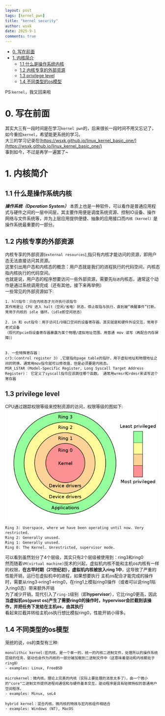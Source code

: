 ```yaml
---
layout: post
tags: [kernel_pwn]
title: "kernel security"
author: wsxk
date: 2025-9-1
comments: true
---
```



- [0. 写在前面](#0-写在前面)
- [1. 内核简介](#1-内核简介)
  - [1.1 什么是操作系统内核](#11-什么是操作系统内核)
  - [1.2 内核专享的外部资源](#12-内核专享的外部资源)
  - [1.3 privilege level](#13-privilege-level)
  - [1.4 不同类型的os模型](#14-不同类型的os模型)


PS:`kernel`，我又回来啦<br>

# 0. 写在前面<br>
其实大三有一段时间是在学习`kernel pwn`的，后来很长一段时间不用又忘记了，如今重拾`kernel`，希望能更系统的学习。<br>
大三的学习记录在[https://wsxk.github.io/linux_kernel_basic_one/](https://wsxk.github.io/linux_kernel_basic_one/)<br>
事到如今，不过是再学一遍罢了~<br>

# 1. 内核简介<br>
## 1.1 什么是操作系统内核<br>
***操作系统（Operation System）*** 本质上也是一种软件，可以看作是普通应用程式与硬件之间的一层中间层，其主要作用便是调度系统资源、控制IO设备、操作网络与文件系统等，并为上层应用提供便捷、抽象的应用接口而` 内核（kernel） `是操作系统最重要的一部分。<br>

## 1.2 内核专享的外部资源<br>
内核专享的外部资源(`external resources`),指只有内核才能访问的资源，即用户态无法直接访问其资源。<br>
这里引出用户态和内核态的概念：用户态就是我们的进程执行的代码空间，内核态指内核执行的代码空间。<br>
也就是说，用户态的程序想要访问一些外部资源，需要先`陷进`内核态，通常这个动作是通过系统调用完成（还有其他，接下来再举例）<br>
一些常见的外部资源如下:<br>
```
1. hlt指令：只在内核态才允许执行该指令
其作用是让 CPU 进入 halt（空闲/省电）状态，停止取指与执行，直到被“唤醒事件”打断。常用于内核的 idle 循环。（idle即空闲状态）

2. in 和 out指令：用于访问I/O端口空间的设备寄存器。其实就是和硬件外设交互，常用于老式设备
（现代的pcie将设备寄存器暴露为某个物理/虚拟地址范围，用普通 mov 读写（再配合内存屏障））


3. 一些特殊寄存器：
cr3:(control register 3) ,它是指向page table的指针，用于虚拟地址和物理地址之间的转换，通常用mov指令就可以修改值，但是必须要是内核态。
MSR_LSTAR (Model-Specific Register, Long Syscall Target Address Register)： 它定义了syscall指令应该跳往哪个函数。 通常用wrmsr和rdmsr来读写这个寄存器
```

## 1.3 privilege level<br>
CPU通过跟踪权限等级来控制资源的访问，权限等级的图如下:<br>
![](https://raw.githubusercontent.com/wsxk/wsxk_pictures/main/2025-9-25/20250813202951.png)
```
Ring 3: Userspace, where we have been operating until now. Very restricted.
Ring 2: Generally unused.
Ring 1: Generally unused.
Ring 0: The Kernel. Unrestricted, supervisor mode.
```
可以看到虽然划分了4个层级，其实只有2个层级被使用到：ring3和ring0<br>
然而随着`VM(virtual machine)`技术的兴起，虚拟机内核不能和主机os内核有一样的权限，**在古早时期（21世纪初），虚拟机内核被放入ring 1中**，这导致了严重的性能开销，运行在虚拟机中的进程，如果想要执行 主机os配合才能完成的操作时，需要从ring3->ring1->ring0，在ring1上模拟ring0操作（或者可以说ring1陷入ring0态）带来额外开销<br>
为了减少开销，现代引入了`ring-1`级别（即**hypervisor**），它比ring0更高，因此**当虚拟机os(guest os)产生了需要ring0的操作时，hypervisor会拦截到该操作，并把任务下发给在主机os，由其执行**<br>
看起来拦截并转给主机os执行想比模拟ring0，性能开销小得多。<br>

## 1.4 不同类型的os模型<br>
笼统的说，os的类型有三种:<br>
```
monolithic kernel:宏内核，是一个单一的，统一的内核二进制文件，处理所以的操作系统层级的任务，驱动也会作为内核的一部分被加载到二进制文件中（这意味着驱动和内核都处于ring0）
- examples: Linux, FreeBSD

microkernel：微内核，理论上完美的内核（实际上要处理的消息太多了），由一个微小的"core"二进制文件提供进程间通信和与硬件基本交互，驱动程序是具有轻微特权的普通用户空间程序。
- examples: Minux, seL4

hybrid kernel：混合内核，微内核的特效与宏内核组件相结合
- examples: Windows (NT), MacOS
```

<!-- Google tag (gtag.js) -->
<script async src="https://www.googletagmanager.com/gtag/js?id=G-C22S5YSYL7"></script>
<script>
  window.dataLayer = window.dataLayer || [];
  function gtag(){dataLayer.push(arguments);}
  gtag('js', new Date());

  gtag('config', 'G-C22S5YSYL7');
</script>